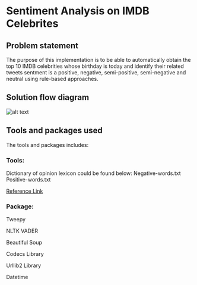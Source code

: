 # Sentiment Analysis on IMDB Celebrites
## Problem statement

The purpose of this implementation is to be able to automatically obtain the top 10 IMDB celebrities whose birthday is today and identify their related tweets sentment is a positive, negative, semi-positive, semi-negative and neutral using rule-based approaches.

## Solution flow diagram

![alt text](https://github.com/souyang/sentiment-analysis/blob/master/Sentiment%20Analysis-Flowchart.png)

## Tools and packages used

The tools and packages includes: 

### Tools:

Dictionary of opinion lexicon could be found below:
Negative-words.txt
Positive-words.txt

[Reference Link](http://www.cs.uic.edu/~liub/FBS/sentiment-analysis.html)

### Package: 

Tweepy

NLTK VADER

Beautiful Soup

Codecs Library

Urllib2 Library

Datetime 

